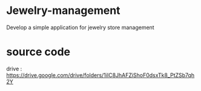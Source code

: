 # Jewelry-management
Develop a simple application for jewelry store management
# source code 
drive : https://drive.google.com/drive/folders/1iIC8JhAFZiShoF0dsxTk8_PtZSb7qh2Y
